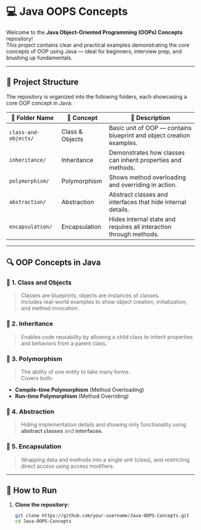 # 💻 Java OOPS Concepts

Welcome to the **Java Object-Oriented Programming (OOPs) Concepts** repository!  
This project contains clear and practical examples demonstrating the core concepts of OOP using Java — ideal for beginners, interview prep, and brushing up fundamentals.

---

## 📁 Project Structure

The repository is organized into the following folders, each showcasing a core OOP concept in Java:

| 📂 Folder Name           | 🧠 Concept           | 📄 Description |
|--------------------------|----------------------|----------------|
| `class-and-objects/`     | Class & Objects       | Basic unit of OOP — contains blueprint and object creation examples. |
| `inheritance/`           | Inheritance           | Demonstrates how classes can inherit properties and methods. |
| `polymorphism/`          | Polymorphism          | Shows method overloading and overriding in action. |
| `abstraction/`           | Abstraction           | Abstract classes and interfaces that hide internal details. |
| `encapsulation/`         | Encapsulation         | Hides internal state and requires all interaction through methods. |

---

## 🔍 OOP Concepts in Java

### 🔸 1. Class and Objects
> Classes are blueprints; objects are instances of classes.  
Includes real-world examples to show object creation, initialization, and method invocation.

### 🔸 2. Inheritance
> Enables code reusability by allowing a child class to inherit properties and behaviors from a parent class.

### 🔸 3. Polymorphism
> The ability of one entity to take many forms.  
Covers both:
- **Compile-time Polymorphism** (Method Overloading)
- **Run-time Polymorphism** (Method Overriding)

### 🔸 4. Abstraction
> Hiding implementation details and showing only functionality using **abstract classes** and **interfaces**.

### 🔸 5. Encapsulation
> Wrapping data and methods into a single unit (class), and restricting direct access using access modifiers.

---

## 🚀 How to Run

1. **Clone the repository:**
   ```bash
   git clone https://github.com/your-username/Java-OOPS-Concepts.git
   cd Java-OOPS-Concepts


